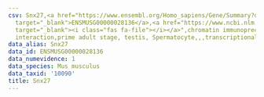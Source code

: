 ```yaml
---
csv: Snx27,<a href="https://www.ensembl.org/Homo_sapiens/Gene/Summary?db=core;g=ENSMUSG00000028136"
  target="_blank">ENSMUSG00000028136</a>,<a href="https://www.ncbi.nlm.nih.gov/pubmed/25450459"
  target="_blank"><i class="fas fa-file"></i></a>",chromatin immunoprecipitation assay,direct
  interaction,prime adult stage, testis, Spermatocyte,,,transcriptional regulation,
data_alias: Snx27
data_id: ENSMUSG00000028136
data_numevidence: 1
data_species: Mus musculus
data_taxid: '10090'
title: Snx27
---
```

